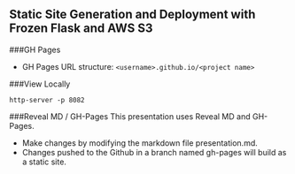 ## Static Site Generation and Deployment with Frozen Flask and AWS S3

###GH Pages
- GH Pages URL structure: ```<username>.github.io/<project name>```

###View Locally
```
http-server -p 8082
```

###Reveal MD / GH-Pages
This presentation uses Reveal MD and GH-Pages.
  - Make changes by modifying the markdown file presentation.md.
  - Changes pushed to the Github in a branch named gh-pages will build as a static site.